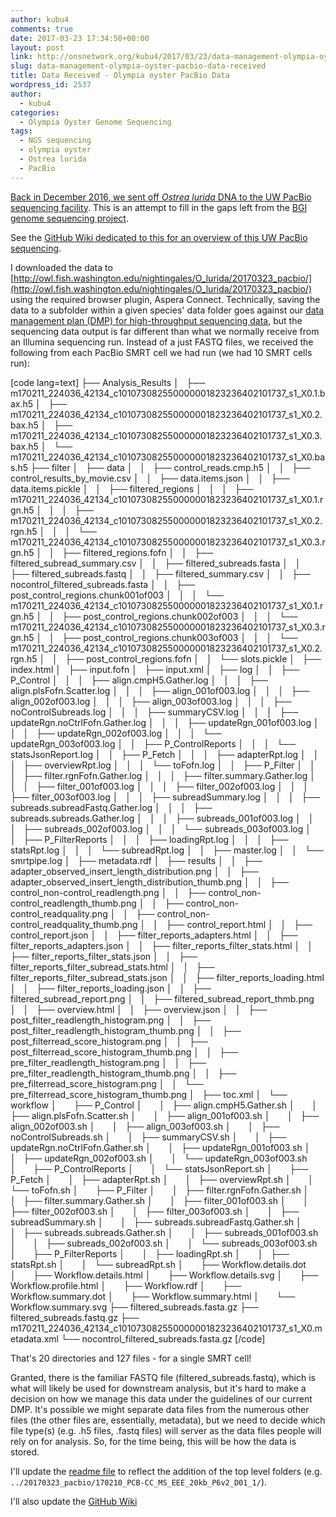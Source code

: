 ```yaml
---
author: kubu4
comments: true
date: 2017-03-23 17:34:50+00:00
layout: post
link: http://onsnetwork.org/kubu4/2017/03/23/data-management-olympia-oyster-pacbio-data-received/
slug: data-management-olympia-oyster-pacbio-data-received
title: Data Received - Olympia oyster PacBio Data
wordpress_id: 2537
author:
  - kubu4
categories:
  - Olympia Oyster Genome Sequencing
tags:
  - NGS sequencing
  - olympia oyster
  - Ostrea lurida
  - PacBio
---
```


[Back in December 2016, we sent off _Ostrea lurida_ DNA to the UW PacBio sequencing facility](http://onsnetwork.org/kubu4/2016/12/19/sample-submission-ostrea-lurida-gdna-for-pacbio-sequencing/). This is an attempt to fill in the gaps left from the [BGI genome sequencing project](https://github.com/RobertsLab/project-olympia.oyster-genomic/wiki/Genome-sequencing-September-2015).

See the [GitHub Wiki dedicated to this for an overview of this UW PacBio sequencing](https://github.com/RobertsLab/project-olympia.oyster-genomic/wiki/Genome-sequencing-December-2016-(UW-PacBio)).

I downloaded the data to [http://owl.fish.washington.edu/nightingales/O_lurida/20170323_pacbio/](http://owl.fish.washington.edu/nightingales/O_lurida/20170323_pacbio/) using the required browser plugin, Aspera Connect. Technically, saving the data to a subfolder within a given species' data folder goes against our [data management plan (DMP) for high-throughput sequencing data](https://github.com/sr320/LabDocs/wiki/Data-Management#ngs-data-management-plan), but the sequencing data output is far different than what we normally receive from an Illumina sequencing run. Instead of a just FASTQ files, we received the following from each PacBio SMRT cell we had run (we had 10 SMRT cells run):

[code lang=text]
├── Analysis_Results
│   ├── m170211_224036_42134_c101073082550000001823236402101737_s1_X0.1.bax.h5
│   ├── m170211_224036_42134_c101073082550000001823236402101737_s1_X0.2.bax.h5
│   ├── m170211_224036_42134_c101073082550000001823236402101737_s1_X0.3.bax.h5
│   └── m170211_224036_42134_c101073082550000001823236402101737_s1_X0.bas.h5
├── filter
│   ├── data
│   │   ├── control_reads.cmp.h5
│   │   ├── control_results_by_movie.csv
│   │   ├── data.items.json
│   │   ├── data.items.pickle
│   │   ├── filtered_regions
│   │   │   ├── m170211_224036_42134_c101073082550000001823236402101737_s1_X0.1.rgn.h5
│   │   │   ├── m170211_224036_42134_c101073082550000001823236402101737_s1_X0.2.rgn.h5
│   │   │   └── m170211_224036_42134_c101073082550000001823236402101737_s1_X0.3.rgn.h5
│   │   ├── filtered_regions.fofn
│   │   ├── filtered_subread_summary.csv
│   │   ├── filtered_subreads.fasta
│   │   ├── filtered_subreads.fastq
│   │   ├── filtered_summary.csv
│   │   ├── nocontrol_filtered_subreads.fasta
│   │   ├── post_control_regions.chunk001of003
│   │   │   └── m170211_224036_42134_c101073082550000001823236402101737_s1_X0.1.rgn.h5
│   │   ├── post_control_regions.chunk002of003
│   │   │   └── m170211_224036_42134_c101073082550000001823236402101737_s1_X0.3.rgn.h5
│   │   ├── post_control_regions.chunk003of003
│   │   │   └── m170211_224036_42134_c101073082550000001823236402101737_s1_X0.2.rgn.h5
│   │   ├── post_control_regions.fofn
│   │   └── slots.pickle
│   ├── index.html
│   ├── input.fofn
│   ├── input.xml
│   ├── log
│   │   ├── P_Control
│   │   │   ├── align.cmpH5.Gather.log
│   │   │   ├── align.plsFofn.Scatter.log
│   │   │   ├── align_001of003.log
│   │   │   ├── align_002of003.log
│   │   │   ├── align_003of003.log
│   │   │   ├── noControlSubreads.log
│   │   │   ├── summaryCSV.log
│   │   │   ├── updateRgn.noCtrlFofn.Gather.log
│   │   │   ├── updateRgn_001of003.log
│   │   │   ├── updateRgn_002of003.log
│   │   │   └── updateRgn_003of003.log
│   │   ├── P_ControlReports
│   │   │   └── statsJsonReport.log
│   │   ├── P_Fetch
│   │   │   ├── adapterRpt.log
│   │   │   ├── overviewRpt.log
│   │   │   └── toFofn.log
│   │   ├── P_Filter
│   │   │   ├── filter.rgnFofn.Gather.log
│   │   │   ├── filter.summary.Gather.log
│   │   │   ├── filter_001of003.log
│   │   │   ├── filter_002of003.log
│   │   │   ├── filter_003of003.log
│   │   │   ├── subreadSummary.log
│   │   │   ├── subreads.subreadFastq.Gather.log
│   │   │   ├── subreads.subreads.Gather.log
│   │   │   ├── subreads_001of003.log
│   │   │   ├── subreads_002of003.log
│   │   │   └── subreads_003of003.log
│   │   ├── P_FilterReports
│   │   │   ├── loadingRpt.log
│   │   │   ├── statsRpt.log
│   │   │   └── subreadRpt.log
│   │   ├── master.log
│   │   └── smrtpipe.log
│   ├── metadata.rdf
│   ├── results
│   │   ├── adapter_observed_insert_length_distribution.png
│   │   ├── adapter_observed_insert_length_distribution_thumb.png
│   │   ├── control_non-control_readlength.png
│   │   ├── control_non-control_readlength_thumb.png
│   │   ├── control_non-control_readquality.png
│   │   ├── control_non-control_readquality_thumb.png
│   │   ├── control_report.html
│   │   ├── control_report.json
│   │   ├── filter_reports_adapters.html
│   │   ├── filter_reports_adapters.json
│   │   ├── filter_reports_filter_stats.html
│   │   ├── filter_reports_filter_stats.json
│   │   ├── filter_reports_filter_subread_stats.html
│   │   ├── filter_reports_filter_subread_stats.json
│   │   ├── filter_reports_loading.html
│   │   ├── filter_reports_loading.json
│   │   ├── filtered_subread_report.png
│   │   ├── filtered_subread_report_thmb.png
│   │   ├── overview.html
│   │   ├── overview.json
│   │   ├── post_filter_readlength_histogram.png
│   │   ├── post_filter_readlength_histogram_thumb.png
│   │   ├── post_filterread_score_histogram.png
│   │   ├── post_filterread_score_histogram_thumb.png
│   │   ├── pre_filter_readlength_histogram.png
│   │   ├── pre_filter_readlength_histogram_thumb.png
│   │   ├── pre_filterread_score_histogram.png
│   │   └── pre_filterread_score_histogram_thumb.png
│   ├── toc.xml
│   └── workflow
│       ├── P_Control
│       │   ├── align.cmpH5.Gather.sh
│       │   ├── align.plsFofn.Scatter.sh
│       │   ├── align_001of003.sh
│       │   ├── align_002of003.sh
│       │   ├── align_003of003.sh
│       │   ├── noControlSubreads.sh
│       │   ├── summaryCSV.sh
│       │   ├── updateRgn.noCtrlFofn.Gather.sh
│       │   ├── updateRgn_001of003.sh
│       │   ├── updateRgn_002of003.sh
│       │   └── updateRgn_003of003.sh
│       ├── P_ControlReports
│       │   └── statsJsonReport.sh
│       ├── P_Fetch
│       │   ├── adapterRpt.sh
│       │   ├── overviewRpt.sh
│       │   └── toFofn.sh
│       ├── P_Filter
│       │   ├── filter.rgnFofn.Gather.sh
│       │   ├── filter.summary.Gather.sh
│       │   ├── filter_001of003.sh
│       │   ├── filter_002of003.sh
│       │   ├── filter_003of003.sh
│       │   ├── subreadSummary.sh
│       │   ├── subreads.subreadFastq.Gather.sh
│       │   ├── subreads.subreads.Gather.sh
│       │   ├── subreads_001of003.sh
│       │   ├── subreads_002of003.sh
│       │   └── subreads_003of003.sh
│       ├── P_FilterReports
│       │   ├── loadingRpt.sh
│       │   ├── statsRpt.sh
│       │   └── subreadRpt.sh
│       ├── Workflow.details.dot
│       ├── Workflow.details.html
│       ├── Workflow.details.svg
│       ├── Workflow.profile.html
│       ├── Workflow.rdf
│       ├── Workflow.summary.dot
│       ├── Workflow.summary.html
│       └── Workflow.summary.svg
├── filtered_subreads.fasta.gz
├── filtered_subreads.fastq.gz
├── m170211_224036_42134_c101073082550000001823236402101737_s1_X0.metadata.xml
└── nocontrol_filtered_subreads.fasta.gz
[/code]

That's 20 directories and 127 files - for a single SMRT cell!

Granted, there is the familiar FASTQ file (filtered_subreads.fastq), which is what will likely be used for downstream analysis, but it's hard to make a decision on how we manage this data under the guidelines of our current DMP. It's possible we might separate data files from the numerous other files (the other files are, essentially, metadata), but we need to decide which file type(s) (e.g. .h5 files, .fastq files) will server as the data files people will rely on for analysis. So, for the time being, this will be how the data is stored.

I'll update the [readme file](http://owl.fish.washington.edu/nightingales/O_lurida/readme.md) to reflect the addition of the top level folders (e.g. `../20170323_pacbio/170210_PCB-CC_MS_EEE_20kb_P6v2_D01_1/`).

I'll also update the [GitHub Wiki](https://github.com/RobertsLab/project-olympia.oyster-genomic/wiki/Genome-sequencing-December-2016-(UW-PacBio))
